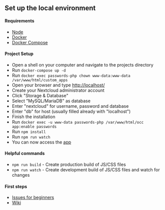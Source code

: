 ## Set up the local environment
#### Requirements
* [Node](https://nodejs.org/)
* [Docker](https://store.docker.com/search?type=edition&offering=community)
* [Docker Compose](https://docs.docker.com/compose/install/#install-compose)

#### Project Setup
* Open a shell on your computer and navigate to the projects directory
* Run `docker-compose up -d`
* Run `docker exec passwords-php chown www-data:www-data /var/www/html/custom_apps`
* Open your browser and type [http://localhost/](http://localhost/)
* Create your Nextcloud administrator account
* Click "Storage & Database"
* Select "MySQL/MariaDB" as database
* Enter "nextcloud" for username, password and database
* Enter "db" for host (usually filled already with "localhost")
* Finish the installation
* Run `docker exec -u www-data passwords-php /var/www/html/occ app:enable passwords`
* Run `npm install`
* Run `npm run watch`
* You can now access the [app](http://localhost/index.php/apps/passwords)

#### Helpful commands
* `npm run build` - Create production build of JS/CSS files
* `npm run watch` - Create development build of JS/CSS files and watch for changes

#### First steps
* [Issues for beginners](https://github.com/marius-wieschollek/passwords/labels/for%3Astarters)
* [Wiki](https://github.com/marius-wieschollek/passwords/wiki)